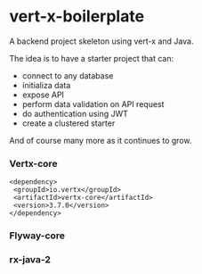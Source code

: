 # vert-x-boilerplate
A backend project skeleton using vert-x and Java. 

The idea is to have a starter project that can:
 * connect to any database
 * initializa data
 * expose API
 * perform data validation on API request
 * do authentication using JWT
 * create a clustered starter
     
And of course many more as it continues to grow.

### Vertx-core
```
<dependency>
 <groupId>io.vertx</groupId>
 <artifactId>vertx-core</artifactId>
 <version>3.7.0</version>
</dependency>
```

### Flyway-core

### rx-java-2
    

